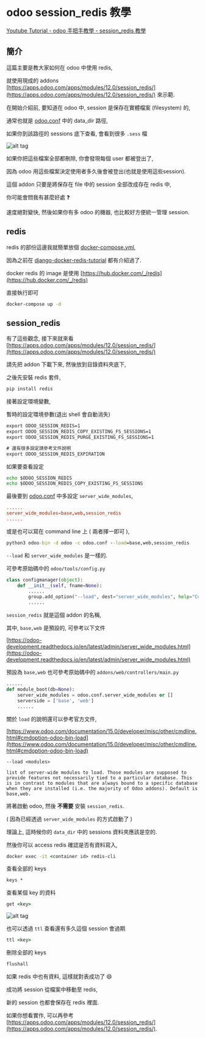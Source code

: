 # odoo session_redis 教學

[Youtube Tutorial - odoo 手把手教學 - session_redis 教學](https://youtu.be/WD7W9RwusS0)

## 簡介

這篇主要是教大家如何在 odoo 中使用 redis,

就使用現成的 addons [https://apps.odoo.com/apps/modules/12.0/session_redis/](https://apps.odoo.com/apps/modules/12.0/session_redis/) 來示範.

在開始介紹前, 要知道在 odoo 中, session 是保存在實體檔案 (filesystem) 的,

通常也就是 [odoo.conf](https://github.com/twtrubiks/odoo-docker-tutorial/blob/master/config/odoo.conf) 中的 data_dir 路徑,

如果你到該路徑的 sessions 底下查看, 會看到很多 `.sess` 檔

![alt tag](https://i.imgur.com/SxfvBfE.png)

如果你把這些檔案全部都刪除, 你會發現每個 user 都被登出了,

因為 odoo 用這些檔案決定使用者多久後會被登出(也就是使用這些session).

這個 addon 只要是將保存在 file 中的 session 全部改成存在 redis 中,

你可能會問我有甚麼好處 :question:

速度絕對變快, 然後如果你有多 odoo 的機器, 也比較好方便統一管理 session.

## redis

redis 的部份這邊我就簡單放個 [docker-compose.yml](docker-compose.yml),

因為之前在 [django-docker-redis-tutorial](https://github.com/twtrubiks/django-docker-redis-tutorial) 都有介紹過了.

docker redis 的 image 是使用 [https://hub.docker.com/_/redis](https://hub.docker.com/_/redis)

直接執行即可

```cmd
docker-compose up -d
```

## session_redis

有了這些觀念, 接下來就來看 [https://apps.odoo.com/apps/modules/12.0/session_redis/](https://apps.odoo.com/apps/modules/12.0/session_redis/)

請先把 addon 下載下來, 然後放到目錄資料夾底下,

之後先安裝 redis 套件,

```cmd
pip install redis
```

接著設定環境變數,

暫時的設定環境參數(退出 shell 會自動消失)

```cmd
export ODOO_SESSION_REDIS=1
export ODOO_SESSION_REDIS_COPY_EXISTING_FS_SESSIONS=1
export ODOO_SESSION_REDIS_PURGE_EXISTING_FS_SESSIONS=1

# 還有很多設定請參考文件說明
export ODOO_SESSION_REDIS_EXPIRATION
```

如果要查看設定

```cmd
echo $ODOO_SESSION_REDIS
echo $ODOO_SESSION_REDIS_COPY_EXISTING_FS_SESSIONS
```

最後要到 [odoo.conf](https://github.com/twtrubiks/odoo-docker-tutorial/blob/master/config/odoo.conf) 中多設定 `server_wide_modules`,

```conf
......
server_wide_modules=base,web,session_redis
......
```

或是也可以寫在 command line 上 ( 兩者擇一即可 ),

```cmd
python3 odoo-bin -d odoo -c odoo.conf --load=base,web,session_redis
```

`--load` 和 `server_wide_modules` 是一樣的.

可參考原始碼中的 `odoo/tools/config.py`

```python
class configmanager(object):
    def __init__(self, fname=None):
        ......
        group.add_option("--load", dest="server_wide_modules", help="Comma-separated list of server-wide modules.", my_default='base,web')
        ......
```

`session_redis` 就是這個 addon 的名稱,

其中, `base,web` 是預設的, 可參考以下文件

[https://odoo-development.readthedocs.io/en/latest/admin/server_wide_modules.html](https://odoo-development.readthedocs.io/en/latest/admin/server_wide_modules.html)

預設為 `base,web` 也可參考原始碼中的 `addons/web/controllers/main.py`

```python
......
def module_boot(db=None):
    server_wide_modules = odoo.conf.server_wide_modules or []
    serverside = ['base', 'web']
    ......

```

關於 `load` 的說明還可以參考官方文件,

[https://www.odoo.com/documentation/15.0/developer/misc/other/cmdline.html#cmdoption-odoo-bin-load](https://www.odoo.com/documentation/15.0/developer/misc/other/cmdline.html#cmdoption-odoo-bin-load)

`--load <modules>`

```text
list of server-wide modules to load. Those modules are supposed to provide features not necessarily tied to a particular database. This is in contrast to modules that are always bound to a specific database when they are installed (i.e. the majority of Odoo addons). Default is base,web.
```

將著啟動 odoo, 然後 **不需要** 安裝 `session_redis`.

( 因為已經透過 `server_wide_modules` 的方式啟動了 )

理論上, 這時候你的 `data_dir` 中的 sessions 資料夾應該是空的.

然後你可以 access redis 確認是否有資料寫入,

```cmd
docker exec -it <container id> redis-cli
```

查看全部的 keys

```cmd
keys *
```

查看某個 key 的資料

```cmd
get <key>
```

![alt tag](https://i.imgur.com/7i4UT2h.png)

也可以透過 `ttl` 查看還有多久這個 session 會過期

```cmd
ttl <key>
```

刪除全部的 keys

```cmd
flushall
```

如果 redis 中也有資料, 這樣就對表成功了 :smile:

成功將 session 從檔案中移動至 redis,

新的 session 也都會保存在 redis 裡面.

如果你想看實作, 可以再參考 [https://apps.odoo.com/apps/modules/12.0/session_redis/](https://apps.odoo.com/apps/modules/12.0/session_redis/).
